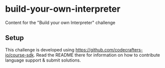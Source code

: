 # build-your-own-interpreter

Content for the "Build your own Interpreter" challenge

## Setup

This challenge is developed using https://github.com/codecrafters-io/course-sdk.
Read the README there for information on how to contribute language support &
submit solutions.
